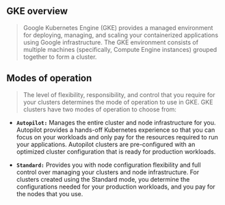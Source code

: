 ## GKE overview
> Google Kubernetes Engine (GKE) provides a managed environment for deploying, managing, and scaling your containerized applications using Google infrastructure. The GKE environment consists of multiple machines (specifically, Compute Engine instances) grouped together to form a cluster.

## Modes of operation
> The level of flexibility, responsibility, and control that you require for your clusters determines the mode of operation to use in GKE. GKE clusters have two modes of operation to choose from:

* **`Autopilot:`** Manages the entire cluster and node infrastructure for you. Autopilot provides a hands-off Kubernetes experience so that you can focus on your workloads and only pay for the resources required to run your applications. Autopilot clusters are pre-configured with an optimized cluster configuration that is ready for production workloads.

* **`Standard:`** Provides you with node configuration flexibility and full control over managing your clusters and node infrastructure. For clusters created using the Standard mode, you determine the configurations needed for your production workloads, and you pay for the nodes that you use.
